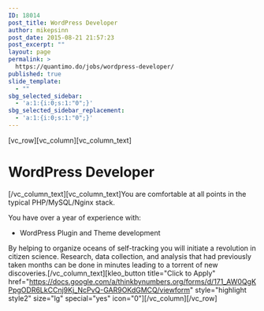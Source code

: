 ```yaml
---
ID: 18014
post_title: WordPress Developer
author: mikepsinn
post_date: 2015-08-21 21:57:23
post_excerpt: ""
layout: page
permalink: >
  https://quantimo.do/jobs/wordpress-developer/
published: true
slide_template:
  - ""
sbg_selected_sidebar:
  - 'a:1:{i:0;s:1:"0";}'
sbg_selected_sidebar_replacement:
  - 'a:1:{i:0;s:1:"0";}'
---
```

[vc_row][vc_column][vc_column_text]
<h1>WordPress Developer</h1>
[/vc_column_text][vc_column_text]You are comfortable at all points in the typical PHP/MySQL/Nginx stack.

You have over a year of experience with:
- WordPress Plugin and Theme development

By helping to organize oceans of self-tracking you will initiate a revolution in citizen science. Research, data collection, and analysis that had previously taken months can be done in minutes leading to a torrent of new discoveries.[/vc_column_text][kleo_button title="Click to Apply" href="https://docs.google.com/a/thinkbynumbers.org/forms/d/171_AW0QgKPpgODR6LkCCnj9Kj_NcPvQ-GAR9OKdGMCQ/viewform" style="highlight style2" size="lg" special="yes" icon="0"][/vc_column][/vc_row]